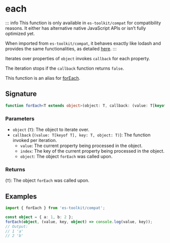 # each

::: info
This function is only available in `es-toolkit/compat` for compatibility reasons. It either has alternative native JavaScript APIs or isn’t fully optimized yet.

When imported from `es-toolkit/compat`, it behaves exactly like lodash and provides the same functionalities, as detailed [here](../../../compatibility.md).
:::

Iterates over properties of `object` invokes `callback` for each property.

The iteration stops if the `callback` function returns `false`.

This function is an alias for [forEach](./forEach.md).

## Signature

```ts
function forEach<T extends object>(object: T, callback: (value: T[keyof T], key: keyof T, object: T) => void): T;
```

### Parameters

- `object` (`T`): The object to iterate over.
- `callback` (`(value: T[keyof T], key: T, object: T)`): The function invoked per iteration.
  - `value`: The current property being processed in the object.
  - `index`: The key of the current property being processed in the object.
  - `object`: The object `forEach` was called upon.

### Returns

(`T`): The object `forEach` was called upon.

## Examples

```ts
import { forEach } from 'es-toolkit/compat';

const object = { a: 1, b: 2 };
forEach(object, (value, key, object) => console.log(value, key));
// Output:
// 1 'a'
// 2 'b'
```
